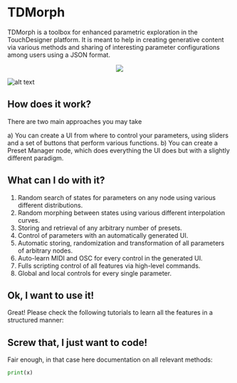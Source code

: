 # TDMorph

TDMorph is a toolbox for enhanced parametric exploration in the TouchDesigner platform. It is meant to help in creating generative content via various methods and sharing of interesting parameter configurations among users using a JSON format.  

<div style="text-align:center"><img src="https://github.com/DarienBrito/TDMorph/blob/master/imgs/CaptureUICrop.png"/></div>

![alt text](https://github.com/DarienBrito/TDMorph/blob/master/imgs/CaptureUICrop.png)

## How does it work?

There are two main approaches you may take

a) You can create a UI from where to control your parameters, using sliders and a set of buttons that perform various functions.
b) You can create a Preset Manager node, which does everything the UI does but with a slightly different paradigm.

## What can I do with it?

1) Random search of states for parameters on any node using various different distributions.
2) Random morphing between states using various different interpolation curves.
3) Storing and retrieval of any arbitrary number of presets.
4) Control of parameters with an automatically generated UI.
5) Automatic storing, randomization and transformation of all parameters of arbitrary nodes.
6) Auto-learn MIDI and OSC for every control in the generated UI.
7) Fulls scripting control of all features via high-level commands.
8) Global and local controls for every single parameter.

## Ok, I want to use it!

Great! Please check the following tutorials to learn all the features in a structured manner:

## Screw that, I just want to code! 

Fair enough, in that case here documentation on all relevant methods:

```python
print(x) 
```




